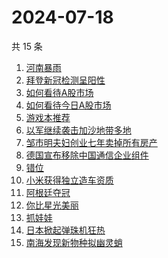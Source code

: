 # 2024-07-18

共 15 条

<!-- BEGIN ZHIHUSEARCH -->
<!-- 最后更新时间 Thu Jul 18 2024 14:26:44 GMT+0800 (China Standard Time) -->
1. [河南暴雨](https://www.zhihu.com/search?q=河南暴雨)
1. [拜登新冠检测呈阳性](https://www.zhihu.com/search?q=拜登新冠检测呈阳性)
1. [如何看待A股市场](https://www.zhihu.com/search?q=如何看待A股市场)
1. [如何看待今日A股市场](https://www.zhihu.com/search?q=如何看待今日A股市场)
1. [游戏本推荐](https://www.zhihu.com/search?q=游戏本推荐)
1. [以军继续袭击加沙地带多地](https://www.zhihu.com/search?q=以军继续袭击加沙地带多地)
1. [邹市明夫妇创业七年卖掉所有房产](https://www.zhihu.com/search?q=邹市明夫妇创业七年卖掉所有房产)
1. [德国宣布移除中国通信企业组件](https://www.zhihu.com/search?q=德国宣布移除中国通信企业组件)
1. [错位](https://www.zhihu.com/search?q=错位)
1. [小米获得独立造车资质](https://www.zhihu.com/search?q=小米获得独立造车资质)
1. [阿根廷夺冠](https://www.zhihu.com/search?q=阿根廷夺冠)
1. [你比星光美丽](https://www.zhihu.com/search?q=你比星光美丽)
1. [抓娃娃](https://www.zhihu.com/search?q=抓娃娃)
1. [日本掀起弹珠机狂热](https://www.zhihu.com/search?q=日本掀起弹珠机狂热)
1. [南海发现新物种拟幽灵蛸](https://www.zhihu.com/search?q=南海发现新物种拟幽灵蛸)
<!-- END ZHIHUSEARCH -->
